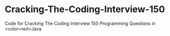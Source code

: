 Cracking-The-Coding-Interview-150
=================================

Code for Cracking The Coding Interview 150 Programming Questions in <color=red>Java</font>
